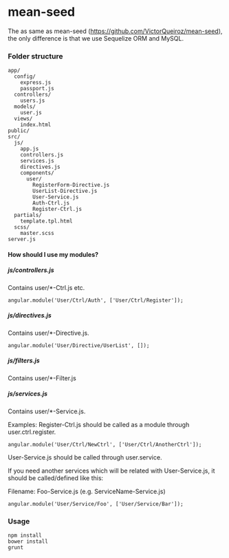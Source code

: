 mean-seed
=========

The as same as mean-seed (https://github.com/VictorQueiroz/mean-seed), the only difference is that we use Sequelize ORM and MySQL. 

### Folder structure

```
app/
  config/
    express.js
    passport.js
  controllers/
    users.js
  models/
    user.js
  views/
    index.html
public/
src/
  js/
    app.js
    controllers.js
    services.js
    directives.js
    components/
      user/
        RegisterForm-Directive.js
        UserList-Directive.js      
        User-Service.js
        Auth-Ctrl.js
        Register-Ctrl.js
  partials/
    template.tpl.html
  scss/
    master.scss
server.js
```

#### How should I use my modules?

##### js/controllers.js
Contains user/*-Ctrl.js etc.

```
angular.module('User/Ctrl/Auth', ['User/Ctrl/Register']);
```

##### js/directives.js
Contains user/*-Directive.js.

```
angular.module('User/Directive/UserList', []);
```

##### js/filters.js
Contains user/*-Filter.js

##### js/services.js
Contains user/*-Service.js.

Examples:
Register-Ctrl.js should be called as a module through user.ctrl.register.

```
angular.module('User/Ctrl/NewCtrl', ['User/Ctrl/AnotherCtrl']);
```

User-Service.js should be called through user.service.

If you need another services which will be related with User-Service.js, it should be called/defined like this:

Filename: Foo-Service.js (e.g. ServiceName-Service.js)
```
angular.module('User/Service/Foo', ['User/Service/Bar']);
```

### Usage

```
npm install
bower install
grunt
```
